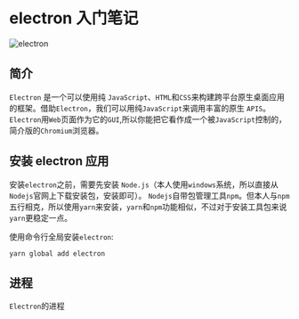 # electron 入门笔记

![electron](https://i.loli.net/2019/04/29/5cc69c8faa021.png)

## 简介

`Electron` 是一个可以使用纯 `JavaScript`、`HTML`和`CSS`来构建跨平台原生桌面应用的框架。借助`Electron`，我们可以用纯`JavaScript`来调用丰富的原生 `APIS`。
`Electron`用`Web`页面作为它的`GUI`,所以你能把它看作成一个被`JavaScript`控制的，简介版的`Chromium`浏览器。

## 安装 electron 应用

安装`electron`之前，需要先安装 `Node.js`（本人使用`windows`系统，所以直接从`Nodejs`官网上下载安装包，安装即可）。
`Nodejs`自带包管理工具`npm`。但本人与`npm`五行相克，所以使用`yarn`来安装，`yarn`和`npm`功能相似，不过对于安装工具包来说`yarn`更稳定一点。

使用命令行全局安装`electron`:

```
yarn global add electron
```

## 进程

`Electron`的进程